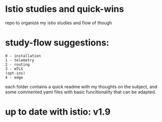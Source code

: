 # Istio studies and quick-wins

repo to organize my istio studies and flow of though

# study-flow suggestions:
```
0 - installation
1 - telemetry
2 - routing
3 - mTLS
(opt-ins)
4 - edge
```

each folder contains a quick readme with my thoughts on the subject, and some commented yaml files with basic funcitionality that can be adapted.


# up to date with istio: v1.9
